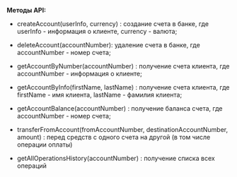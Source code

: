 **Методы API:**

- createAccount(userInfo, currency) : создание счета в банке, где userInfo - информация о клиенте,  currency - валюта;
- deleteAccount(accountNumber): удаление счета в банке, где accountNumber - номер счета;


- getAccountByNumber(accountNumber) : получение счета клиента, где accountNumber - информация о клиенте;
- getAccountByInfo(firstName, lastName) : получение счета клиента, где firstName - имя клиента, lastName - фамилия клиента;
- getAccountBalance(accountNumber) : получение баланса счета, где accountNumber - номер счета;


- transferFromAccount(fromAccountNumber, destinationAccountNumber, amount) : перед средств с одного счета на другой (в том числе операции оплаты) 


- getAllOperationsHistory(accountNumber) : получение списка всех операций 